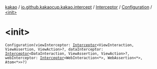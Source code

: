 [kakao](../../../index.md) / [io.github.kakaocup.kakao.intercept](../../index.md) / [Interceptor](../index.md) / [Configuration](index.md) / [&lt;init&gt;](./-init-.md)

# &lt;init&gt;

`Configuration(viewInterceptor: `[`Interceptor`](../index.md)`<ViewInteraction, ViewAssertion, ViewAction>?, dataInterceptor: `[`Interceptor`](../index.md)`<DataInteraction, ViewAssertion, ViewAction>?, webInterceptor: `[`Interceptor`](../index.md)`<WebInteraction<*>, WebAssertion<*>, Atom<*>>?)`